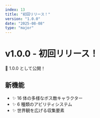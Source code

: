 ```yaml
---
index: 13
title: "初回リリース！"
version: "1.0.0"
date: "2025-08-08"
type: "major"
---
```


# v1.0.0 - 初回リリース！

🎉 1.0.0 として公開！

## 新機能

- ✨️ 16 体の多様なボス敵キャラクター
- ✨️ 6 種類のアビリティシステム
- ✨️ 世界観を広げる収集要素
